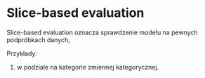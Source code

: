 # Slice-based evaluation
Slice-based evaluation oznacza sprawdzenie modelu na pewnych podpróbkach danych, 

Przykłady:
1. w podziale na kategorie zmiennej kategorycznej.

